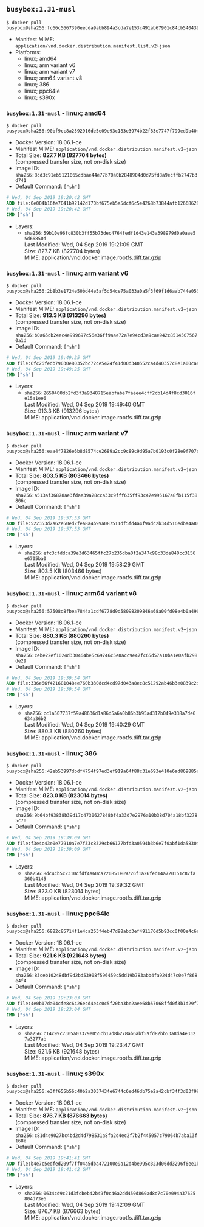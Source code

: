 ## `busybox:1.31-musl`

```console
$ docker pull busybox@sha256:fc66c5667390eecda9abb894a3cda7e153c491ab67901c84cb540439877413f3
```

-	Manifest MIME: `application/vnd.docker.distribution.manifest.list.v2+json`
-	Platforms:
	-	linux; amd64
	-	linux; arm variant v6
	-	linux; arm variant v7
	-	linux; arm64 variant v8
	-	linux; 386
	-	linux; ppc64le
	-	linux; s390x

### `busybox:1.31-musl` - linux; amd64

```console
$ docker pull busybox@sha256:90bf9cc8a2592916de5e09e93c183e3974b22f83e7747f799ed9b40f77af3dc1
```

-	Docker Version: 18.06.1-ce
-	Manifest MIME: `application/vnd.docker.distribution.manifest.v2+json`
-	Total Size: **827.7 KB (827704 bytes)**  
	(compressed transfer size, not on-disk size)
-	Image ID: `sha256:8cd3c91eb5121065cdbae44e77b70a0b2848904d0d75fd8a9ecffb2747b3d741`
-	Default Command: `["sh"]`

```dockerfile
# Wed, 04 Sep 2019 19:20:42 GMT
ADD file:0e004b16fe7041b92142d170bf675eb5a5dcf6c5e4268b73844afb1266862892 in / 
# Wed, 04 Sep 2019 19:20:42 GMT
CMD ["sh"]
```

-	Layers:
	-	`sha256:59b10e96fc830b3ff55b73dec4764fedf1d43e143a398979d0a0aae55d66850d`  
		Last Modified: Wed, 04 Sep 2019 19:21:09 GMT  
		Size: 827.7 KB (827704 bytes)  
		MIME: application/vnd.docker.image.rootfs.diff.tar.gzip

### `busybox:1.31-musl` - linux; arm variant v6

```console
$ docker pull busybox@sha256:2b8b3e1724e50bd44e5af5d54ce75a033a0a5f3f69f1d6aab744e053ddc96959
```

-	Docker Version: 18.06.1-ce
-	Manifest MIME: `application/vnd.docker.distribution.manifest.v2+json`
-	Total Size: **913.3 KB (913296 bytes)**  
	(compressed transfer size, not on-disk size)
-	Image ID: `sha256:b0a65db24ec4e999697c56e36ff9aae72a7e94cd3a9cae942c85145075670a1d`
-	Default Command: `["sh"]`

```dockerfile
# Wed, 04 Sep 2019 19:49:25 GMT
ADD file:6fc26fedb79030e80352bc72ce5424f41d00d340552ca4d40357c8e1a00cae24 in / 
# Wed, 04 Sep 2019 19:49:25 GMT
CMD ["sh"]
```

-	Layers:
	-	`sha256:2650400db2fd3f3a9348715eabfabe7faeee4cff2cb14d4f8cd3016fe15a1ee6`  
		Last Modified: Wed, 04 Sep 2019 19:49:40 GMT  
		Size: 913.3 KB (913296 bytes)  
		MIME: application/vnd.docker.image.rootfs.diff.tar.gzip

### `busybox:1.31-musl` - linux; arm variant v7

```console
$ docker pull busybox@sha256:eaa4f7826e6b8d8574ce2689a2cc9c89c9d95a7b0193c0f28e9f707cc0425fc1
```

-	Docker Version: 18.06.1-ce
-	Manifest MIME: `application/vnd.docker.distribution.manifest.v2+json`
-	Total Size: **803.5 KB (803466 bytes)**  
	(compressed transfer size, not on-disk size)
-	Image ID: `sha256:a513af36878ae3fdae39a28cca33c9fff635ff93c47e995167a8fb115f38806c`
-	Default Command: `["sh"]`

```dockerfile
# Wed, 04 Sep 2019 19:57:53 GMT
ADD file:522353d2a62e50ed2fea8a4b99a087511df5fd4a4f9adc2b34d516edba4a88bb in / 
# Wed, 04 Sep 2019 19:57:53 GMT
CMD ["sh"]
```

-	Layers:
	-	`sha256:efc3cfddca39e3d63465ffc27b235dba0f2a347c98c33de840cc3156e6705ba0`  
		Last Modified: Wed, 04 Sep 2019 19:58:29 GMT  
		Size: 803.5 KB (803466 bytes)  
		MIME: application/vnd.docker.image.rootfs.diff.tar.gzip

### `busybox:1.31-musl` - linux; arm64 variant v8

```console
$ docker pull busybox@sha256:57508d8fbea7844a1cdf6778d9d58098209846a68a00fd98e4b0a4969305e965
```

-	Docker Version: 18.06.1-ce
-	Manifest MIME: `application/vnd.docker.distribution.manifest.v2+json`
-	Total Size: **880.3 KB (880260 bytes)**  
	(compressed transfer size, not on-disk size)
-	Image ID: `sha256:cebe22ef1024d330464be5c69746c5e8acc9e47fc65d57a10ba1e0afb298de29`
-	Default Command: `["sh"]`

```dockerfile
# Wed, 04 Sep 2019 19:39:54 GMT
ADD file:336e66f421681048ee760b330dcd4cd97d043a8ec8c51292ab46b3e0839c2d14 in / 
# Wed, 04 Sep 2019 19:39:54 GMT
CMD ["sh"]
```

-	Layers:
	-	`sha256:cc1a507737f59a48636d1a86d5a6a0b86b3b95ad312b049e338a7de6634a36b2`  
		Last Modified: Wed, 04 Sep 2019 19:40:29 GMT  
		Size: 880.3 KB (880260 bytes)  
		MIME: application/vnd.docker.image.rootfs.diff.tar.gzip

### `busybox:1.31-musl` - linux; 386

```console
$ docker pull busybox@sha256:42eb53997dbdf4754f97ed3ef919a64f88c31e693e410e6ad869885cf9495545
```

-	Docker Version: 18.06.1-ce
-	Manifest MIME: `application/vnd.docker.distribution.manifest.v2+json`
-	Total Size: **823.0 KB (823014 bytes)**  
	(compressed transfer size, not on-disk size)
-	Image ID: `sha256:9b64bf93838b39d17c4730627848bf4a33d7e2976a10b38d704a18bf32785c70`
-	Default Command: `["sh"]`

```dockerfile
# Wed, 04 Sep 2019 19:39:09 GMT
ADD file:f3e4c43e0e77910a7e7f33c8329cb66177bfd3a0594b3b6e7f0abf1da5830f07 in / 
# Wed, 04 Sep 2019 19:39:09 GMT
CMD ["sh"]
```

-	Layers:
	-	`sha256:8dc4cb5c2310cfdf4a60ca720851e09726f1a26fed14a720151c87fa360b4145`  
		Last Modified: Wed, 04 Sep 2019 19:39:32 GMT  
		Size: 823.0 KB (823014 bytes)  
		MIME: application/vnd.docker.image.rootfs.diff.tar.gzip

### `busybox:1.31-musl` - linux; ppc64le

```console
$ docker pull busybox@sha256:6882c85714f1e4ca263f4eb47d98abd3ef491176d5b93cc0f00e4c6a682744d5
```

-	Docker Version: 18.06.1-ce
-	Manifest MIME: `application/vnd.docker.distribution.manifest.v2+json`
-	Total Size: **921.6 KB (921648 bytes)**  
	(compressed transfer size, not on-disk size)
-	Image ID: `sha256:83ceb10248dbf9d2bd53908f596459c5dd19b783abb4fa924d47c0e7f868e4f4`
-	Default Command: `["sh"]`

```dockerfile
# Wed, 04 Sep 2019 19:23:03 GMT
ADD file:4e0b17da04cfe8c6426ecd4e4c0c5f20ba3be2aee68b57068ffd0f3b1d29f77b in / 
# Wed, 04 Sep 2019 19:23:04 GMT
CMD ["sh"]
```

-	Layers:
	-	`sha256:c14c99c7305a07379e055cb17d8b278ab6abf59fd82bb53a8da4e3327a3277ab`  
		Last Modified: Wed, 04 Sep 2019 19:23:47 GMT  
		Size: 921.6 KB (921648 bytes)  
		MIME: application/vnd.docker.image.rootfs.diff.tar.gzip

### `busybox:1.31-musl` - linux; s390x

```console
$ docker pull busybox@sha256:e3ff655b56c40b2a3037434e6744c6ed46db75e2a42cbf34f3d03f9993a6ac01
```

-	Docker Version: 18.06.1-ce
-	Manifest MIME: `application/vnd.docker.distribution.manifest.v2+json`
-	Total Size: **876.7 KB (876663 bytes)**  
	(compressed transfer size, not on-disk size)
-	Image ID: `sha256:c81d4e9027bc4bd2d4d798531a8fa2d4ec2f7b2f445057c79064b7aba13f168e`
-	Default Command: `["sh"]`

```dockerfile
# Wed, 04 Sep 2019 19:41:41 GMT
ADD file:b4e7c5edfed209f7ff04a5dba472100e9a12d4be995c323d06dd3296f6ee1b27 in / 
# Wed, 04 Sep 2019 19:41:42 GMT
CMD ["sh"]
```

-	Layers:
	-	`sha256:0634cd9c21d3fcbeb42b49f0c46a2dd450d860ad8d7c70e094a37625804d73e6`  
		Last Modified: Wed, 04 Sep 2019 19:42:09 GMT  
		Size: 876.7 KB (876663 bytes)  
		MIME: application/vnd.docker.image.rootfs.diff.tar.gzip
